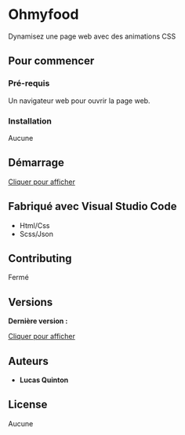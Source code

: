 # Ohmyfood

Dynamisez une page web avec des animations CSS

## Pour commencer

### Pré-requis

Un navigateur web pour ouvrir la page web.

### Installation

Aucune

## Démarrage

[Cliquer pour afficher](https://hamiro1992.github.io/LucasQuinton_3_01082021/tags)

## Fabriqué avec Visual Studio Code

* Html/Css
* Scss/Json

## Contributing

Fermé

## Versions

**Dernière version :**

[Cliquer pour afficher](https://github.com/Hamiro1992/LucasQuinton_3_01082021/tags)

## Auteurs

* **Lucas Quinton**

## License

Aucune


